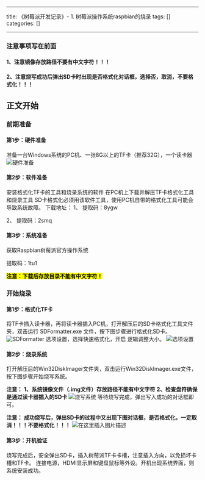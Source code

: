 
--- 
title:  《树莓派开发记录》- 1. 树莓派操作系统raspbian的烧录 
tags: []
categories: [] 

---
### 注意事项写在前面

#### 1、注意镜像存放路径不要有中文字符！！！

#### 2、注意烧写成功后弹出SD卡时出现是否格式化对话框，选择否，取消，不要格式化！！！

## 正文开始

### 前期准备

#### 第1步：硬件准备

准备一台Windows系统的PC机、一张8G以上的TF卡（推荐32G），一个读卡器 <img src="https://img-blog.csdnimg.cn/2021031213493111.png?x-oss-process=image/watermark,type_ZmFuZ3poZW5naGVpdGk,shadow_10,text_aHR0cHM6Ly9ibG9nLmNzZG4ubmV0L21lZW5y,size_16,color_FFFFFF,t_70" alt="硬件准备">

#### 第2步：软件准备

安装格式化TF卡的工具和烧录系统的软件 在PC机上下载并解压TF卡格式化工具和烧录工具 SD卡格式化必须用该软件工具，使用PC机自带的格式化工具可能会导致系统故障。 下载地址： 1、 提取码：8ygw

2、 提取码：2smq

#### 第3步：系统准备

获取Raspbian树莓派官方操作系统

 提取码：1tu1

****<mark>注意：下载后存放目录不能有中文字符！</mark>****

### 开始烧录

#### 第1步：格式化TF卡

将TF卡插入读卡器，再将读卡器插入PC机，打开解压后的SD卡格式化工具文件夹，双击运行 SDFormatter.exe 文件，按下图步骤进行格式化SD卡。 <img src="https://img-blog.csdnimg.cn/20210312152244338.png?x-oss-process=image/watermark,type_ZmFuZ3poZW5naGVpdGk,shadow_10,text_aHR0cHM6Ly9ibG9nLmNzZG4ubmV0L21lZW5y,size_16,color_FFFFFF,t_70" alt="SDFormatter"> 选项设置，选择快速格式化，开启 逻辑调整大小。 <img src="https://img-blog.csdnimg.cn/20210312154749931.png?x-oss-process=image/watermark,type_ZmFuZ3poZW5naGVpdGk,shadow_10,text_aHR0cHM6Ly9ibG9nLmNzZG4ubmV0L21lZW5y,size_16,color_FFFFFF,t_70" alt="选项设置">

#### 第2步：烧录系统

打开解压后的Win32DiskImager文件夹，双击运行Win32DiskImager.exe文件，按下图步骤开始烧写系统。

****注意：**** ****1、系统镜像文件（.img文件）存放路径不能有中文字符**** ****2、检查盘符确保是通过读卡器插入的SD卡**** <img src="https://img-blog.csdnimg.cn/20210312165627750.png?x-oss-process=image/watermark,type_ZmFuZ3poZW5naGVpdGk,shadow_10,text_aHR0cHM6Ly9ibG9nLmNzZG4ubmV0L21lZW5y,size_16,color_FFFFFF,t_70" alt="烧写系统"> 等待烧写完成，弹出写入成功的对话框即可。

****注意：**** **成功烧写后，弹出SD卡的过程中又出现下图对话框，是否格式化，一定取消！！！不要格式化！！！** <img src="https://img-blog.csdnimg.cn/20210314212000659.png" alt="在这里插入图片描述">

#### 第3步：开机验证

烧写完成后，安全弹出SD卡，插入树莓派TF卡卡槽，注意插入方向，以免损坏卡槽和TF卡。 连接电源，HDMI显示屏和键盘鼠标等外设。开机出现系统界面，则系统安装成功。
